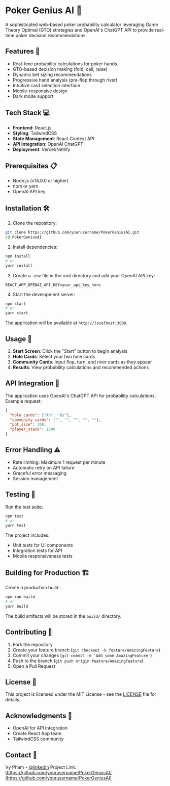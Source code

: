 # Poker Genius AI 🎲

A sophisticated web-based poker probability calculator leveraging Game Theory Optimal (GTO) strategies and OpenAI's ChatGPT API to provide real-time poker decision recommendations.

## Features 🚀

- Real-time probability calculations for poker hands
- GTO-based decision making (fold, call, raise)
- Dynamic bet sizing recommendations
- Progressive hand analysis (pre-flop through river)
- Intuitive card selection interface
- Mobile-responsive design
- Dark mode support

## Tech Stack 💻

- **Frontend**: React.js
- **Styling**: TailwindCSS
- **State Management**: React Context API
- **API Integration**: OpenAI ChatGPT
- **Deployment**: Vercel/Netlify

## Prerequisites 📋

- Node.js (v14.0.0 or higher)
- npm or yarn
- OpenAI API key

## Installation 🛠️

1. Clone the repository:
```bash
git clone https://github.com/yourusername/PokerGeniusAI.git
cd PokerGeniusAI
```

2. Install dependencies:
```bash
npm install
# or
yarn install
```

3. Create a `.env` file in the root directory and add your OpenAI API key:
```env
REACT_APP_OPENAI_API_KEY=your_api_key_here
```

4. Start the development server:
```bash
npm start
# or
yarn start
```

The application will be available at `http://localhost:3000`.

## Usage 📱

1. **Start Screen**: Click the "Start" button to begin analysis
2. **Hole Cards**: Select your two hole cards
3. **Community Cards**: Input flop, turn, and river cards as they appear
4. **Results**: View probability calculations and recommended actions

## API Integration 🔌

The application uses OpenAI's ChatGPT API for probability calculations. Example request:

```json
{
  "hole_cards": ["Ah", "Ks"],
  "community_cards": ["", "", "", "", ""],
  "pot_size": 100,
  "player_stack": 1000
}
```

## Error Handling ⚠️

- Rate limiting: Maximum 1 request per minute
- Automatic retry on API failure
- Graceful error messaging
- Session management

## Testing 🧪

Run the test suite:
```bash
npm test
# or
yarn test
```

The project includes:
- Unit tests for UI components
- Integration tests for API
- Mobile responsiveness tests

## Building for Production 🏗️

Create a production build:
```bash
npm run build
# or
yarn build
```

The build artifacts will be stored in the `build/` directory.

## Contributing 🤝

1. Fork the repository
2. Create your feature branch (`git checkout -b feature/AmazingFeature`)
3. Commit your changes (`git commit -m 'Add some AmazingFeature'`)
4. Push to the branch (`git push origin feature/AmazingFeature`)
5. Open a Pull Request

## License 📄

This project is licensed under the MIT License - see the [LICENSE](LICENSE) file for details.

## Acknowledgments 👏

- OpenAI for API integration
- Create React App team
- TailwindCSS community

## Contact 📧

Vy Pham - [@linkedin]([https://twitter.com/yourtwitter](https://www.linkedin.com/in/vyphamgia/))
Project Link: [https://github.com/yourusername/PokerGeniusAI](https://github.com/yourusername/PokerGeniusAI)
